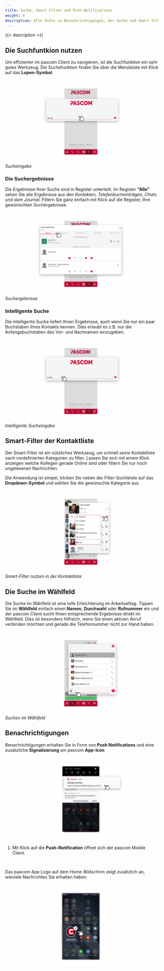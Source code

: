 ```yaml
---
title: Suche, Smart Filter und Push-Notifications
weight: 4
description: Alle Infos zu Benachrichtigungen, der Suche und Smart Filter im pascom Mobile Client
---
```


 
{{< description >}}


## Die Suchfuntkion nutzen

Um effizienter im pascom Client zu navigieren, ist die Suchfunktion ein sehr gutes Werkzeug. Die Suchefunktion finden Sie über die Menüleiste mit Klick auf das **Lupen-Symbol**.

![Die Suche](search_input.jpg)
*Sucheingabe*
</br>

### Die Suchergebnisse

Die Ergebnisse Ihrer Suche sind in Register unterteilt. Im Register **"Alle"** sehen Sie alle Ergebnisse aus den *Kontakten, Telefonbucheinträgen, Chats und dem Journal*. Filtern Sie ganz einfach mit Klick auf die Register, Ihre gewünschten Suchergebnisse.

![Suchergebnisse](search_results.de.jpg)
*Suchergebnisse*
</br>

### Intelligente Suche

Die intelligente Suche liefert Ihnen Ergebnisse, auch wenn Sie nur ein paar Buchstaben Ihres Kontakts kennen. Dies erlaubt es z.B. nur die Anfangsbuchstaben des Vor- und Nachnamen einzugeben.


![Intelligente Sucheingabe](search_intelligent.jpg)
*Intelligente Sucheingabe*
</br>

## Smart-Filter der Kontaktliste

Der Smart-Filter ist ein nützliches Werkzeug, um schnell seine Kontaktliste nach vordefinierten Kategorien zu filter. Lassen Sie sich mit einem Klick anzeigen welche Kollegen gerade Online sind oder filtern Sie nur noch ungelesenen Nachrichten.

Die Anwendung ist simpel, klicken Sie neben der Filter-Suchleiste auf das **Dropdown-Symbol** und wählen Sie die gewünschte Kategorie aus.

![Smart-Filter nutzen](smartfilter.de.jpg)
*Smart-Filter nutzen in der Kontaktliste*
</br>

## Die Suche im Wählfeld

Die Suche im Wählfeld ist eine tolle Erleichterung im Arbeitsalltag. Tippen Sie im **Wählfeld** einfach einen **Namen**, **Durchwahl** oder **Rufnummer** ein und der pascom Client sucht Ihnen entsprechende Ergebnisse direkt im Wählfeld. Dies ist besonders hilfreich, wenn Sie einen aktiven Anruf verbinden möchten und gerade die Telefonnummer nicht zur Hand haben. 

![Suchen im Wählfeld](search_dialpad.jpg)
*Suchen im Wählfeld*
</br>

## Benachrichtigungen

Benachrichtigungen erhalten Sie in Form von **Push Notifications** und eine zusätzliche **Signalisierung** am pascom **App-Icon**


![Push Notifications](push.de.jpg)
</br>

1. Mit Klick auf die **Push-Notification** öffnet sich der pascom Mobile Client.

<br />

Das pascom App Logo auf dem Home-Bildschirm zeigt zusätzlich an, wieviele Nachrichten Sie erhalten haben. 

![pascom App Logo](pascomlogo.jpg)
</br>

<br />


